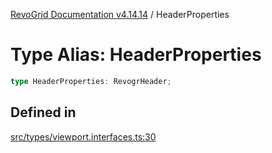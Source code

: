 [RevoGrid Documentation v4.14.14](README.md) / HeaderProperties

# Type Alias: HeaderProperties

```ts
type HeaderProperties: RevogrHeader;
```

## Defined in

[src/types/viewport.interfaces.ts:30](https://github.com/revolist/revogrid/blob/fdfe81f10fb07db00151f14190ac038aded766a8/src/types/viewport.interfaces.ts#L30)
